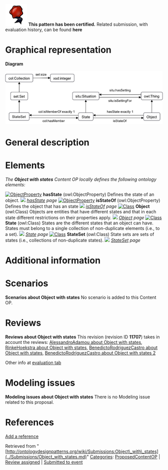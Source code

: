 [![](../images/thumb/b/b5/Certified.png/70px-Certified.png)](../Image/Certified.png.md "Certified.png") __This pattern has been certified.__
Related submission, with evaluation history, can be found __here__





#  Graphical representation


__Diagram__




[![Image:ObjectWithStatesODP.png](../images/1/11/ObjectWithStatesODP.png)](../Image/ObjectWithStatesODP.png.md "Image:ObjectWithStatesODP.png")




#  General description


  




#  Elements


_The __Object with states__ Content OP locally defines the following ontology elements:_



[![ObjectProperty](../../images/thumb/c/c3/ObjectProperty.gif/20px-ObjectProperty.gif)](../Image/ObjectProperty.gif.md "ObjectProperty") __hasState__ (owl:ObjectProperty) Defines the state of an object. 
 [![](../../../../../images/thumb/8/87/ArrowRight.gif/11px-ArrowRight.gif)](../Image/ArrowRight.gif.md "ArrowRight.gif") _[hasState](../Submissions/Object_with_states/hasState.md "Submissions:Object with states/hasState") page_
[![ObjectProperty](../../images/thumb/c/c3/ObjectProperty.gif/20px-ObjectProperty.gif)](../Image/ObjectProperty.gif.md "ObjectProperty") __isStateOf__ (owl:ObjectProperty) Defines the object that has an state 
 [![](../../../../../images/thumb/8/87/ArrowRight.gif/11px-ArrowRight.gif)](../Image/ArrowRight.gif.md "ArrowRight.gif") _[isStateOf](../Submissions/Object_with_states/isStateOf.md "Submissions:Object with states/isStateOf") page_
[![Class](../../../images/thumb/2/27/Class.gif/20px-Class.gif)](../Image/Class.gif.md "Class") __Object__ (owl:Class) Objects are entities that have different states and that in each state different restrictions on their properties apply. 
 [![](../../../../../images/thumb/8/87/ArrowRight.gif/11px-ArrowRight.gif)](../Image/ArrowRight.gif.md "ArrowRight.gif") _[Object](../Submissions/Object_with_states/Object.md "Submissions:Object with states/Object") page_
[![Class](../../../images/thumb/2/27/Class.gif/20px-Class.gif)](../Image/Class.gif.md "Class") __State__ (owl:Class) States are the different states that an object can have. States must belong to a single collection of non-duplicate elements (i.e., to a set). 
 [![](../../../../../images/thumb/8/87/ArrowRight.gif/11px-ArrowRight.gif)](../Image/ArrowRight.gif.md "ArrowRight.gif") _[State](../Submissions/Object_with_states/State.md "Submissions:Object with states/State") page_
[![Class](../../../images/thumb/2/27/Class.gif/20px-Class.gif)](../Image/Class.gif.md "Class") __StateSet__ (owl:Class) State sets are sets of states (i.e., collections of non-duplicate states). 
 [![](../../../../../images/thumb/8/87/ArrowRight.gif/11px-ArrowRight.gif)](../Image/ArrowRight.gif.md "ArrowRight.gif") _[StateSet](../Submissions/Object_with_states/StateSet.md "Submissions:Object with states/StateSet") page_
  



  




#  Additional information


#  Scenarios



__Scenarios about Object with states__
No scenario is added to this Content OP.




#  Reviews



__Reviews about Object with states__
This revision (revision ID __11707__) takes in account the reviews: [AlessandroAdamou about Object with states](../Reviews/AlessandroAdamou_about_Object_with_states.md "Reviews:AlessandroAdamou about Object with states"), [RinkeHoekstra about Object with states](../Reviews/RinkeHoekstra_about_Object_with_states.md "Reviews:RinkeHoekstra about Object with states"), [BenedictoRodriguezCastro about Object with states](../Reviews/BenedictoRodriguezCastro_about_Object_with_states.md "Reviews:BenedictoRodriguezCastro about Object with states"), [BenedictoRodriguezCastro about Object with states 2](../Reviews/BenedictoRodriguezCastro_about_Object_with_states_2.md "Reviews:BenedictoRodriguezCastro about Object with states 2")


Other info at [evaluation tab](http://ontologydesignpatterns.org/wiki/index.php?title=Submissions:Object_with_states&action=evaluation "http://ontologydesignpatterns.org/wiki/index.php?title=Submissions:Object_with_states&action=evaluation")




  




#  Modeling issues



__Modeling issues about Object with states__
There is no Modeling issue related to this proposal.




  




#  References


[Add a reference](index.php@title=Odp%253AAdd_reference&subject=Submissions%253AObject+with+states.html "http://ontologydesignpatterns.org/wiki/index.php?title=Odp:Add_reference&subject=Submissions%3AObject+with+states")


  






Retrieved from "[http://ontologydesignpatterns.org/wiki/Submissions:Object\_with\_states](../Submissions/Object_with_states.md)"
 [Categories](http://ontologydesignpatterns.org/wiki/Special:Categories "Special:Categories"): [ProposedContentOP](../Category/ProposedContentOP.md "Category:ProposedContentOP") | [Review assigned](../Category/Review_assigned.md "Category:Review assigned") | [Submitted to event](../Category/Submitted_to_event.md "Category:Submitted to event")